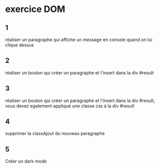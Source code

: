 # exercice DOM

## 1

réaliser un paragraphe qui affiche un message en console quand on lui clique dessus

## 2

réaliser un bouton qui créer un paragraphe et l'insert dans la div #result

## 3

réaliser un bouton qui créer un paragraphe et l'insert dans la div #result, vous devez egalement appliqué une classe css à la div #result

## 4

supprimer la classAjout du nouveau paragraphe 

## 5

Créer un dark mode